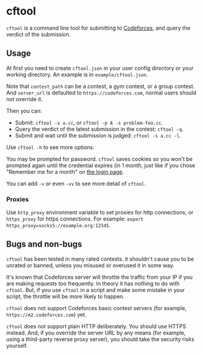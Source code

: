# cftool

`cftool` is a command line tool for submitting to [Codeforces][1], and query
the verdict of the submission.

[1]: https://codeforces.com

## Usage

At first you need to create `cftool.json` in your user config directory or
your working directory.  An example is in `example/cftool.json`.

Note that `contest_path` can be a contest, a gym contest, or a group
contest.  And `server_url` is defaulted to `https://codeforces.com`, normal
users should not override it.

Then you can:

* Submit: `cftool -s a.cc`, or `cftool -p A -s problem-foo.cc`.
* Query the verdict of the latest submission in the contest: `cftool -q`.
* Submit and wait until the submission is judged: `cftool -s a.cc -l`.

Use `cftool -h` to see more options.

You may be prompted for password.  `cftool` saves cookies so you won't be
prompted again until the credential expires (in 1 month, just like if you
chose "Remember me for a month" on
[the login page](https://codeforces.com/enter).

You can add `-v` or even `-vv` to see more detail of `cftool`.

### Proxies

Use `http_proxy` environment variable to set proxies for http connections,
or `https_proxy` for https connections.  For example:
`export https_proxy=socks5://example.org:12345`.

## Bugs and non-bugs

`cftool` has been tested in many rated contests.  it shouldn't cause you
to be unrated or banned, unless you misused or overused it in some way.

It's known that Codeforces server will throttle the traffic from your IP
if you are making requests too frequently.  In theory it has nothing to do
with `cftool`. But, if you use `cftool` in a script and make some mistake
in your script, the throttle will be more likely to happen.

`cftool` does not support Codeforces basic contest servers (for example,
`https://m2.codeforces.com`) yet.

`cftool` does not support plain HTTP deliberately.  You should use HTTPS
instead.  And, if you override the server URL by any means (for example,
using a third-party reverse proxy server), you should take the security
risks yourself.
